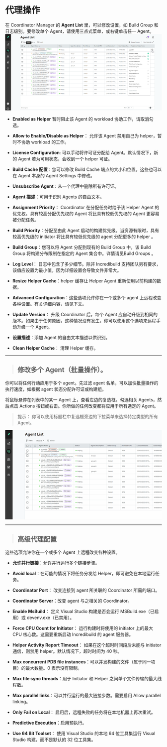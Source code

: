 # 代理操作 #

在 Coordinator Manager 的 **Agent List** 里，可以修改设置，如 Build Group 和日志级别。要修改单个 Agent，请使用三点式菜单，或右键单击任一 Agent。
![](/documents/resource/modify_single_agent.png)

* **Enabled as Helper** 暂时阻止该 Agent 的 workload 协助工作，请取消勾选。

* **Allow to Enable/Disable as Helper**： 允许该 Agent 禁用自己为 helper，暂时不协助 workload 的工作。

* **License Configuration**: 可以手动将许可证分配给 Agent。默认情况下，新的 Agent 若为可用状态，会收到一个 helper 可证。

* **Build Cache 配置**：您可以修改 Build Cache 端点的大小和位置。这些也可以在 Agent 本身的 Agent Settings 中修改。

* **Unsubscribe Agent**：从一个代理中删除所有许可证。

* **Agent 描述**：可用于识别 Agents 的自由文本。

* **Assignment Priority**： Coordinator 在分配任务时给予该 Helper Agent 的优先权。具有较高分配优先权的 Agent 将比具有较低优先权的 Agent 更容易被分配任务。

* **Build Priority**：分配至由此 Agent 启动的构建优先级。当资源有限时，具有较高优先级的 initiator 将比具有较低优先级的 agent 分配更多的 helper 。

* **Build Group**：您可以将 Agent 分配到现有的 Build Group 中，该 Build Group 将构建分布限制在指定的 Agent 集合中。详情请见Build Groups 。

* **Log Level**： 日志中包含了多少细节。除非 Incredibuild 支持团队另有要求，该值应设置为最小值，因为详细设置会导致文件非常大。

* **Resize Helper Cache**：helper 缓存让 Helper Agent 重新使用以前构建的数据。

* **Advanced Configuration**：这些选项允许你在一个或多个 agent 上远程改变各种设置。有关详细内容，请见下文。

* **Update Version**：  升级 Coordinator 后，每个 Agent 应自动升级到相同的版本。如果由于任何原因，这种情况没有发生，你可以使用这个选项来远程手动升级一个 Agent。

* **设置描述**：添加 Agent 的自由文本描述以供识别。

* **Clean Helper Cache**：  清理 Helper 缓存。


---
> ## 修改多个 Agent（批量操作）。 ##


你可以将任何行动应用于多个 agent。先过滤 agent 名单，可以加快批量操作的执行速度，如根据 agent 状态分配许可证或构建组。

将鼠标悬停在列表中的某一 Agent 上，查看左边的复选框。勾选相关 Agents，然后点击 Actions 按钮或右击。你所做的任何改变都将应用于所有选定的 Agent。

>提示： 你可以使用标题栏中复选框旁边的下拉菜单来选择特定类型的所有 Agent。

![](/documents/resource/bulk_agent_select.gif)



---
> ## 高级代理配置 ##

这些选项允许你在一个或多个 Agent 上远程改变各种设置。

* **允许并行链接**：允许并行运行多个链接步骤。

* **Avoid local**：在可能的情况下将任务分发给 Helper，即可避免在本地运行任务。

* **Coordinator Port**： 改变连接到 agent 所关联的 Coordinator 所需的端口。

* **Coordinator Server**：改变 agent 与之相关的 Coordinator。

* **Enable MsBuild**： 定义 Visual Studio 构建是否会运行 MSBuild.exe（已启用）或 devenv.exe（已禁用）。

* **Force CPU Count for Initiator**：  运行构建时将使用的 initiator 上的最大 CPU 核心数。这需要重新启动 Incredibuild 的 agent 服务器。

* **Helper Activity Report Timeout**： 如果在这个超时时间段后未能与 initiator 通信，则禁用 helper。默认情况下，超时时间为 40 秒。

* **Max concurrent PDB file instances**：可以并发构建的文件（属于同一项目）的最大数量。0 表示没有限制。

* **Max file sync threads**：用于 Initiator 和 Helper 之间单个文件传输的最大线程数。

* **Max parallel links**：可以并行运行的最大链接步数。需要启用 Allow parallel linking。

* **Only Fail on Local**： 启用后，远程失败的任务将在本地机器上再次重试。

* **Predictive Execution**：启用预执行。

* **Use 64 Bit Toolset**： 使用 Visual Studio 的本地 64 位工具集运行 Visual Studio 构建，而不是默认的 32 位工具集。